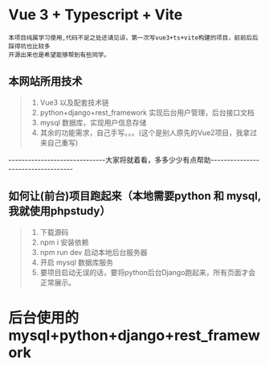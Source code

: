 # Vue 3 + Typescript + Vite
    本项目纯属学习使用,代码不足之处还请见谅，第一次写vue3+ts+vite构建的项目，前前后后踩得坑也比较多
    开源出来也是希望能够帮到有些同学。


## 本网站所用技术
> 1. Vue3 以及配套技术链
> 2. python+django+rest_framework 实现后台用户管理，后台接口文档
> 3. mysql 数据库，实现用户信息存储
> 5. 其余的功能需求，自己手写。。。(这个是别人原先的Vue2项目，我拿过来自己重写)

------------------------------大家将就着看，多多少少有点帮助-----------------------------------


## 如何让(前台)项目跑起来（本地需要python 和 mysql,我就使用phpstudy）
> 1. 下载源码
> 2. npm i 安装依赖
> 3. npm run dev 启动本地后台服务器
> 4. 开启 mysql 数据库服务
> 5. 要项目启动无误的话，要将python后台Django跑起来，所有页面才会正常展示。 

# 后台使用的mysql+python+django+rest_framework


